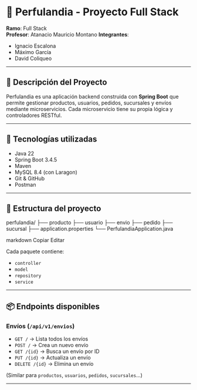 # 🌸 Perfulandia - Proyecto Full Stack

**Ramo**: Full Stack  
**Profesor**: Atanacio Mauricio Montano
**Integrantes**:  
- Ignacio Escalona  
- Máximo García  
- David Coliqueo  

---

## 🧠 Descripción del Proyecto

Perfulandia es una aplicación backend construida con **Spring Boot** que permite gestionar productos, usuarios, pedidos, sucursales y envíos mediante microservicios. Cada microservicio tiene su propia lógica y controladores RESTful.

---

## 🚀 Tecnologías utilizadas

- Java 22
- Spring Boot 3.4.5
- Maven
- MySQL 8.4 (con Laragon)
- Git & GitHub
- Postman

---

## 📁 Estructura del proyecto

perfulandia/
├── producto
├── usuario
├── envio
├── pedido
├── sucursal
├── application.properties
└── PerfulandiaApplication.java

markdown
Copiar
Editar

Cada paquete contiene:
- `controller`
- `model`
- `repository`
- `service`

---

## 📦 Endpoints disponibles

### Envíos (`/api/v1/envios`)
- `GET /` → Lista todos los envíos
- `POST /` → Crea un nuevo envío
- `GET /{id}` → Busca un envío por ID
- `PUT /{id}` → Actualiza un envío
- `DELETE /{id}` → Elimina un envío

(Similar para `productos`, `usuarios`, `pedidos`, `sucursales`...)

---
